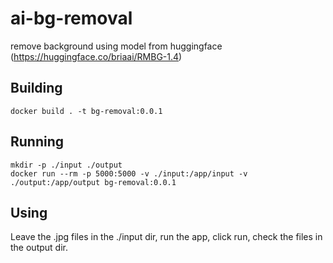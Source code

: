 # ai-bg-removal

remove background using model from huggingface (https://huggingface.co/briaai/RMBG-1.4)

## Building

```
docker build . -t bg-removal:0.0.1
```

## Running

```
mkdir -p ./input ./output
docker run --rm -p 5000:5000 -v ./input:/app/input -v ./output:/app/output bg-removal:0.0.1
```

## Using

Leave the .jpg files in the ./input dir, run the app, click run, check the files in the output dir.
